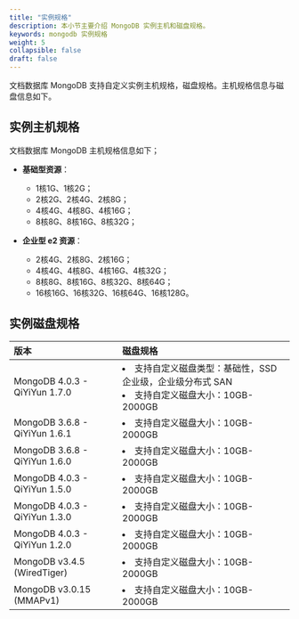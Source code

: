 ```yaml
---
title: "实例规格"
description: 本小节主要介绍 MongoDB 实例主机和磁盘规格。 
keywords: mongodb 实例规格 
weight: 5
collapsible: false
draft: false
---
```


文档数据库 MongoDB 支持自定义实例主机规格，磁盘规格。主机规格信息与磁盘信息如下。

## 实例主机规格

文档数据库 MongoDB 主机规格信息如下； 

- **基础型资源**：
  - 1核1G、1核2G；
  - 2核2G、2核4G、2核8G；
  - 4核4G、4核8G、4核16G；
  - 8核8G、8核16G、8核32G；

- **企业型 e2 资源**：
  - 2核4G、2核8G、2核16G；
  - 4核4G、4核8G、4核16G、4核32G；
  - 8核8G、8核16G、8核32G、8核64G；
  - 16核16G、16核32G、16核64G、16核128G。



## 实例磁盘规格

| <span style="display:inline-block;width:120px">版本</span> | <span style="display:inline-block;width:120px">磁盘规格</span> |
| :--------------------------------------------------------- | :----------------------------------------------------------- |
| MongoDB 4.0.3 - QiYiYun 1.7.0                            | <li>支持自定义磁盘类型：基础性，SSD企业级，企业级分布式 SAN<li>支持自定义磁盘大小：10GB-2000GB |
| MongoDB 3.6.8 - QiYiYun 1.6.1                            | <li>支持自定义磁盘大小：10GB-2000GB                          |
| MongoDB 3.6.8 - QiYiYun 1.6.0                            | <li>支持自定义磁盘大小：10GB-2000GB                          |
| MongoDB 4.0.3 - QiYiYun 1.5.0                            | <li>支持自定义磁盘大小：10GB-2000GB                          |
| MongoDB 4.0.3 - QiYiYun 1.3.0                            | <li>支持自定义磁盘大小：10GB-2000GB                          |
| MongoDB 4.0.3 - QiYiYun 1.2.0                            | <li>支持自定义磁盘大小：10GB-2000GB                          |
| MongoDB v3.4.5 (WiredTiger)                                | <li>支持自定义磁盘大小：10GB-2000GB                          |
| MongoDB v3.0.15 (MMAPv1)                                   | <li>支持自定义磁盘大小：10GB-2000GB                          |

